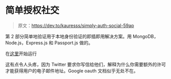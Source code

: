 # 简单授权社交

> 原文：<https://dev.to/kauresss/simply-auth-social-59ap>

第 2 部分简单地验证用于本地身份验证的即插即用解决方案。用 MongoDB，Node.js，Express.js 和 Passport.js 做的。

在[这里](https://simplyauthsocial.herokuapp.com/)开始运行

这有点令人头疼，因为 Twitter 要求你写信给他们，解释为什么你需要额外的许可才能获得用户的电子邮件地址。Google oauth 文档似乎无处不在。